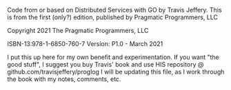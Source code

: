 Code from or based on Distributed Services with GO by Travis Jeffery.
This is from the first (only?) edition, published by Pragmatic Programmers, LLC

Copyright 2021 The Pragmatic Programmers, LLC

ISBN-13:978-1-6850-760-7
Version: P1.0 - March 2021

I put this up here for my own benefit and experimentation.
If you want "the good stuff", I suggest you buy Travis' book and use HIS repository @ 
    github.com/travisjeffery/proglog
I will be updating this file, as I work through the book with my notes, comments, etc.
